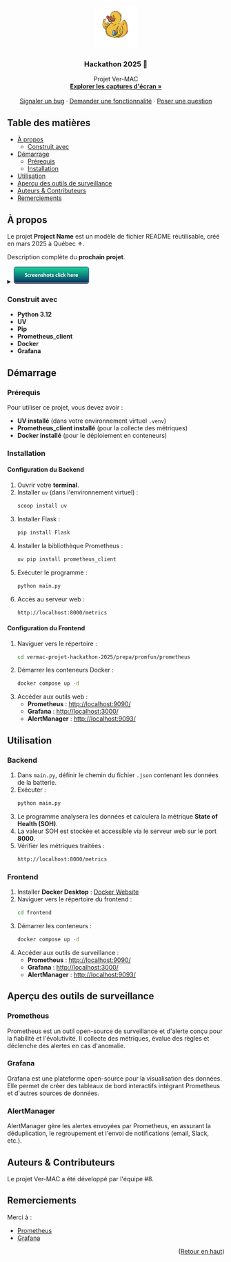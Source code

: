 <!-- LOGO DU PROJET -->
<br />
<div align="center">
  <a href="https://github.com/majeurbilly/project_name">
    <img src="images/logo.png" alt="Logo" width="100" height="100">
  </a>

  <h3 align="center">Hackathon 2025 🦆</h3>

  <p align="center">
    Projet Ver-MAC
    <br />
    <a href="#a-propos"><strong>Explorer les captures d'écran »</strong></a>
      <br />
      <br />
      <a href="https://github.com/TheBeesness/project_ver_mac/issues/new?assignees=&labels=bug&template=01_BUG_REPORT.md&title=bug%3A+">Signaler un bug</a>
      ·
      <a href="https://github.com/TheBeesness/project_ver_mac/issues/new?assignees=&labels=enhancement&template=02_FEATURE_REQUEST.md&title=feat%3A+">Demander une fonctionnalité</a>
      ·
      <a href="https://github.com/TheBeesness/project_ver_mac/issues/new?assignees=&labels=question&template=04_SUPPORT_QUESTION.md&title=support%3A+">Poser une question</a>
  </p>
</div>

## Table des matières

- [À propos](#a-propos)
  - [Construit avec](#construit-avec)
- [Démarrage](#demarrage)
  - [Prérequis](#prerequis)
  - [Installation](#installation)
- [Utilisation](#utilisation)
- [Aperçu des outils de surveillance](#aperçu-des-outils-de-surveillance)
- [Auteurs & Contributeurs](#auteurs--contributeurs)
- [Remerciements](#remerciements)

## À propos

Le projet **Project Name** est un modèle de fichier README réutilisable, créé en mars 2025 à Québec ⚜️.

Description complète du **prochain projet**.

<details>
<summary>
  <img src="images/button.png" alt="bouton image" height=40> 
</summary>
<br>
🛠️ Processus d'installation  
<img src="images/installation.png" alt="installation">

🎨 Exécution du frontend  
<img src="images/using.png" alt="frontend_running">

📊 Affichage des métriques sur l'interface web  
<img src="images/url_frontend.png" alt="metrics_web">

🐳 Vue d'ensemble des conteneurs Docker  
<img src="images/containers.png" alt="docker_containers">

⚙️ Configuration Docker  
<img src="images/config_view.png" alt="docker_config">

🎯 Cibles Prometheus  
<img src="images/target_prometheus.png" alt="prometheus_targets">

🔍 Requête de métriques dans Prometheus  
<img src="images/request_prometheus.png" alt="prometheus_query">

📊 Tableau de bord Grafana  
<img src="images/gafana.png" alt="grafana_dashboard">

🚨 Interface AlertManager  
<img src="images/alertmanager.png" alt="alertmanager">
</details>

### Construit avec

- **Python 3.12**
- **UV**
- **Pip**
- **Prometheus_client**
- **Docker**
- **Grafana**

## Démarrage

### Prérequis

Pour utiliser ce projet, vous devez avoir :

- **UV installé** (dans votre environnement virtuel `.venv`)
- **Prometheus_client installé** (pour la collecte des métriques)
- **Docker installé** (pour le déploiement en conteneurs)

### Installation

#### Configuration du Backend

1. Ouvrir votre **terminal**.
2. Installer `uv` (dans l'environnement virtuel) :
   ```sh
   scoop install uv
   ```
3. Installer Flask :
   ```sh
   pip install Flask
   ```
4. Installer la bibliothèque Prometheus :
   ```sh
   uv pip install prometheus_client
   ```
5. Exécuter le programme :
   ```sh
   python main.py
   ```
6. Accès au serveur web :
   ```sh
   http://localhost:8000/metrics
   ```

#### Configuration du Frontend

1. Naviguer vers le répertoire :
   ```sh
   cd vermac-projet-hackathon-2025/prepa/promfun/prometheus
   ```
2. Démarrer les conteneurs Docker :
   ```sh
   docker compose up -d
   ```
3. Accéder aux outils web :
   - **Prometheus** : [http://localhost:9090/](http://localhost:9090/)
   - **Grafana** : [http://localhost:3000/](http://localhost:3000/)
   - **AlertManager** : [http://localhost:9093/](http://localhost:9093/)

## Utilisation

### Backend

1. Dans `main.py`, définir le chemin du fichier `.json` contenant les données de la batterie.
2. Exécuter :
   ```sh
   python main.py
   ```
3. Le programme analysera les données et calculera la métrique **State of Health (SOH)**.
4. La valeur SOH est stockée et accessible via le serveur web sur le port **8000**.
5. Vérifier les métriques traitées :
   ```sh
   http://localhost:8000/metrics
   ```

### Frontend

1. Installer **Docker Desktop** : [Docker Website](https://www.docker.com/)
2. Naviguer vers le répertoire du frontend :
   ```sh
   cd frontend
   ```
3. Démarrer les conteneurs :
   ```sh
   docker compose up -d
   ```
4. Accéder aux outils de surveillance :
   - **Prometheus** : [http://localhost:9090/](http://localhost:9090/)
   - **Grafana** : [http://localhost:3000/](http://localhost:3000/)
   - **AlertManager** : [http://localhost:9093/](http://localhost:9093/)

## Aperçu des outils de surveillance

### Prometheus
Prometheus est un outil open-source de surveillance et d'alerte conçu pour la fiabilité et l'évolutivité. Il collecte des métriques, évalue des règles et déclenche des alertes en cas d'anomalie.

### Grafana
Grafana est une plateforme open-source pour la visualisation des données. Elle permet de créer des tableaux de bord interactifs intégrant Prometheus et d'autres sources de données.

### AlertManager
AlertManager gère les alertes envoyées par Prometheus, en assurant la déduplication, le regroupement et l'envoi de notifications (email, Slack, etc.).

## Auteurs & Contributeurs

Le projet Ver-MAC a été développé par l'équipe #8.

## Remerciements

Merci à :

- [Prometheus](https://prometheus.io/)
- [Grafana](https://grafana.com/)

<p align="right">(<a href="#readme-top">Retour en haut</a>)</p>
